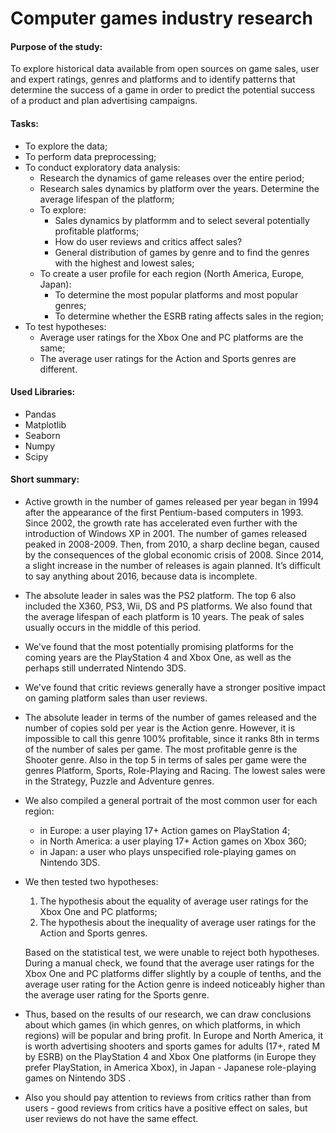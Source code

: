 # Computer games industry research

#### Purpose of the study:

To explore historical data available from open sources on game sales, user and expert ratings, genres and platforms and to identify patterns that determine the success of a game in order to predict the potential success of a product and plan advertising campaigns.

#### Tasks:
- To explore the data;
- To perform data preprocessing;
- To conduct exploratory data analysis:
  - Research the dynamics of game releases over the entire period;
  - Research sales dynamics by platform over the years. Determine the average lifespan of the platform;
  - To explore:
    - Sales dynamics by platformm and to select several potentially profitable platforms;
    - How do user reviews and critics affect sales?
    - General distribution of games by genre and to find the genres with the highest and lowest sales;
  - To create a user profile for each region (North America, Europe, Japan):
    - To determine the most popular platforms and most popular genres;
    - To determine whether the ESRB rating affects sales in the region;
- To test hypotheses:
  - Average user ratings for the Xbox One and PC platforms are the same;
  - The average user ratings for the Action and Sports genres are different.
    
#### Used Libraries:
- Pandas
- Matplotlib
- Seaborn
- Numpy
- Scipy

#### Short summary:
- Active growth in the number of games released per year began in 1994 after the appearance of the first Pentium-based computers in 1993. Since 2002, the growth rate has accelerated even further with the introduction of Windows XP in 2001. The number of games released peaked in 2008-2009. Then, from 2010, a sharp decline began, caused by the consequences of the global economic crisis of 2008. Since 2014, a slight increase in the number of releases is again planned. It’s difficult to say anything about 2016, because data is incomplete.
- The absolute leader in sales was the PS2 platform. The top 6 also included the X360, PS3, Wii, DS and PS platforms. We also found that the average lifespan of each platform is 10 years. The peak of sales usually occurs in the middle of this period.
- We've found that the most potentially promising platforms for the coming years are the PlayStation 4 and Xbox One, as well as the perhaps still underrated Nintendo 3DS.
- We've found that critic reviews generally have a stronger positive impact on gaming platform sales than user reviews.
- The absolute leader in terms of the number of games released and the number of copies sold per year is the Action genre. However, it is impossible to call this genre 100% profitable, since it ranks 8th in terms of the number of sales per game. The most profitable genre is the Shooter genre. Also in the top 5 in terms of sales per game were the genres Platform, Sports, Role-Playing and Racing. The lowest sales were in the Strategy, Puzzle and Adventure genres.
- We also compiled a general portrait of the most common user for each region:
  - in Europe: a user playing 17+ Action games on PlayStation 4;
  - in North America: a user playing 17+ Action games on Xbox 360;
  - in Japan: a user who plays unspecified role-playing games on Nintendo 3DS.
- We then tested two hypotheses:
    1. The hypothesis about the equality of average user ratings for the Xbox One and PC platforms;
    2. The hypothesis about the inequality of average user ratings for the Action and Sports genres. <br>

  Based on the statistical test, we were unable to reject both hypotheses. During a manual check, we found that the average user ratings for the Xbox One and PC platforms differ slightly by a couple of tenths, and the average user rating for the Action genre is indeed noticeably higher than the average user rating for the Sports genre. <br>

- Thus, based on the results of our research, we can draw conclusions about which games (in which genres, on which platforms, in which regions) will be popular and bring profit. In Europe and North America, it is worth advertising shooters and sports games for adults (17+, rated M by ESRB) on the PlayStation 4 and Xbox One platforms (in Europe they prefer PlayStation, in America Xbox), in Japan - Japanese role-playing games on Nintendo 3DS .
- Also you should pay attention to reviews from critics rather than from users - good reviews from critics have a positive effect on sales, but user reviews do not have the same effect.
